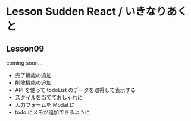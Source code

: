 # Lesson Sudden React / いきなりあくと

## Lesson09

coming soon...

- 完了機能の追加
- 削除機能の追加
- API を使って todoList のデータを取得して表示する
- スタイルを当てておしゃれに
- 入力フォームを Modal に
- todo にメモが追加できるように
